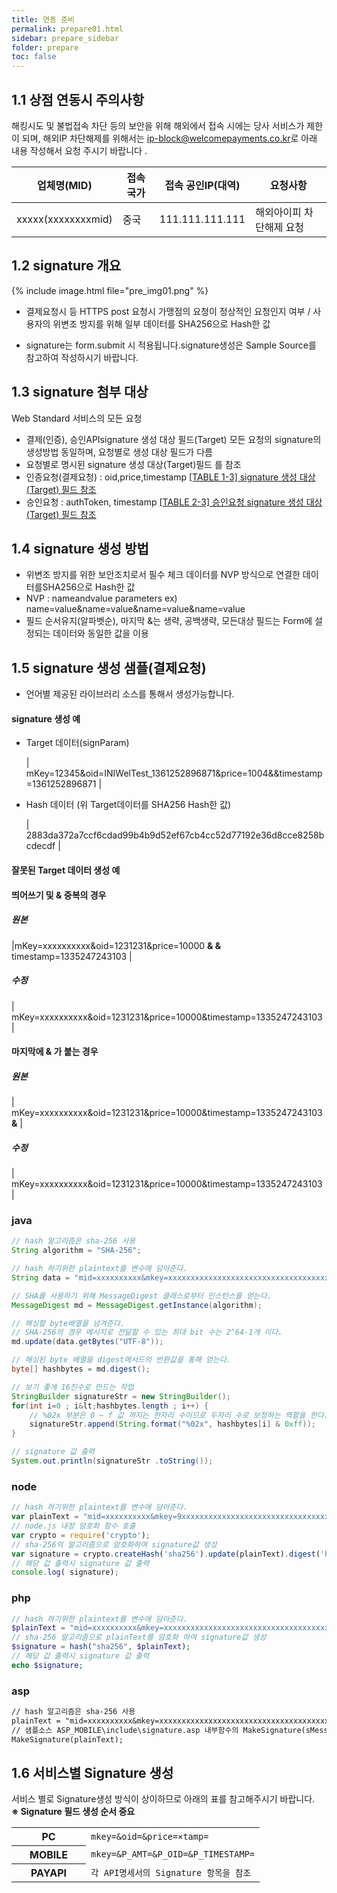 ```yaml
---
title: 연동 준비
permalink: prepare01.html
sidebar: prepare_sidebar
folder: prepare
toc: false
---
```

<style>
</style>

## 1.1 상점 연동시 주의사항

해킹시도 및 불법접속 차단 등의 보안을 위해 해외에서 접속 시에는 당사 서비스가 제한이 되며, 해외IP 차단해제를 위해서는 [ip-block@welcomepayments.co.kr](mailto:ip-block@welcomepayments.co.kr)로 아래 내용 작성해서 요청 주시기 바랍니다 .

| 업체명(MID)           | 접속 국가 | 접속 공인IP(대역) | 요청사항                 |
|--------------------| --------- | ----------------- | ------------------------ |
| xxxxx(xxxxxxxxmid) | 중국      | 111.111.111.111   | 해외아이피 차단해제 요청 |

## 1.2 signature 개요

{% include image.html file="pre_img01.png" %}

- 결제요청시 등 HTTPS post 요청시 가맹점의 요청이 정상적인 요청인지 여부 / 사용자의 위변조 방지를 위해 일부 데이터를 SHA256으로 Hash한 값

- signature는 form.submit 시 적용됩니다.signature생성은 Sample Source를 참고하여 작성하시기 바랍니다.

## 1.3 signature 첨부 대상
  Web Standard 서비스의 모든 요청
- 결제(인증), 승인APIsignature 생성 대상 필드(Target) 모든 요청의 signature의 생성방법 동일하며, 요청별로 생성 대상 필드가 다름
- 요청별로 명시된 signature 생성 대상(Target)필드 를 참조
- 인증요청(결제요청) : oid,price,timestamp
  [[TABLE 1-3] signature 생성 대상(Target) 필드 참조](/stdweb03.html#table-1-3-signature-생성-대상target-필드)
- 승인요청 : authToken, timestamp
  [[TABLE 2-3] 승인요청 signature 생성 대상(Target) 필드 참조](/stdweb03.html#table-2-3-승인요청-signature-생성-대상target-필드) 
  
## 1.4 signature 생성 방법
- 위변조 방지를 위한 보안조치로서 필수 체크 데이터를 NVP 방식으로 연결한 데이터를SHA256으로 Hash한 값
- NVP : nameandvalue parameters
  ex) name=value&amp;name=value&amp;name=value&amp;name=value
- 필드 순서유지(알파벳순), 마지막 &amp;는 생략, 공백생략, 모든대상 필드는 Form에 설정되는 데이터와 동일한 값을 이용

## 1.5 signature 생성 샘플(결제요청)
- 언어별 제공된 라이브러리 소스를 통해서 생성가능합니다.

#### signature 생성 예
- Target 데이터(signParam)

  |   mKey=12345&amp;oid=INIWelTest_1361252896871&amp;price=1004&amp;&amp;timestamp=1361252896871  |
    
- Hash 데이터 (위 Target데이터를 SHA256 Hash한 값)

  | 2883da372a7ccf6cdad99b4b9d52ef67cb4cc52d77192e36d8cce8258bcdecdf |

#### 잘못된 Target 데이터 생성 예

#### 띄어쓰기 및 & 중복의 경우
##### 원본 

|mKey=xxxxxxxxxx&amp;oid=1231231&amp;price=10000 **&amp; &amp;** timestamp=1335247243103   |

##### 수정   

| mKey=xxxxxxxxxx&amp;oid=1231231&amp;price=10000&amp;timestamp=1335247243103 |

#### 마지막에 & 가 붙는 경우
##### 원본 

| mKey=xxxxxxxxxx&amp;oid=1231231&amp;price=10000&amp;timestamp=1335247243103 **&amp;** |

##### 수정 

| mKey=xxxxxxxxxx&amp;oid=1231231&amp;price=10000&amp;timestamp=1335247243103 | 


### java
```java
// hash 알고리즘은 sha-256 사용
String algorithm = "SHA-256"; 

// hash 하기위한 plaintext를 변수에 담아준다.
String data = "mid=xxxxxxxxxx&mkey=xxxxxxxxxxxxxxxxxxxxxxxxxxxxxxxxxxxxxxxxxxxxxxxx&timestamp=1639118638775"; 

// SHA를 사용하기 위해 MessageDigest 클래스로부터 인스턴스를 얻는다.
MessageDigest md = MessageDigest.getInstance(algorithm); 

// 해싱할 byte배열을 넘겨준다.
// SHA-256의 경우 메시지로 전달할 수 있는 최대 bit 수는 2^64-1개 이다.
md.update(data.getBytes("UTF-8")); 

// 해싱된 byte 배열을 digest메서드의 반환값을 통해 얻는다.
byte[] hashbytes = md.digest(); 

// 보기 좋게 16진수로 만드는 작업
StringBuilder signatureStr = new StringBuilder();
for(int i=0 ; i&lt;hashbytes.length ; i++) { 
    // %02x 부분은 0 ~ f 값 까지는 한자리 수이므로 두자리 수로 보정하는 역할을 한다. 
    signatureStr.append(String.format("%02x", hashbytes[i] & 0xff));
} 

// signature 값 출력
System.out.println(signatureStr .toString());
```

### node
```javascript
// hash 하기위한 plaintext를 변수에 담아준다.
var plainText = "mid=xxxxxxxxxx&mkey=9xxxxxxxxxxxxxxxxxxxxxxxxxxxxxxxxxxx&timestamp=1639118638775"; 
// node.js 내장 암호화 함수 호출
var crypto = require('crypto'); 
// sha-256의 알고리즘으로 암호화하여 signature값 생성
var signature = crypto.createHash('sha256').update(plainText).digest('hex'); 
// 해당 값 출력시 signature 값 출력
console.log( signature); 
```

### php
```php
// hash 하기위한 plaintext를 변수에 담아준다.
$plainText = "mid=xxxxxxxxxx&mkey=xxxxxxxxxxxxxxxxxxxxxxxxxxxxxxxxxxxxxxxxxxxxxxxxxx&timestamp=1639118638775"; 
// sha-256 알고리즘으로 plainText를 암호화 하여 signature값 생성
$signature = hash("sha256", $plainText); 
// 해당 값 출력시 signature 값 출력
echo $signature;
```

### asp
```asp
// hash 알고리즘은 sha-256 사용
plainText = "mid=xxxxxxxxxx&mkey=xxxxxxxxxxxxxxxxxxxxxxxxxxxxxxxxxxxxxxxxxxxxxxxxxx&timestamp=1639118638775"; 
// 샘플소스 ASP_MOBILE\include\signature.asp 내부함수의 MakeSignature(sMessage)를 참고
MakeSignature(plainText);
```

## 1.6 서비스별 Signature 생성

서비스 별로 Signature생성 방식이 상이하므로 아래의 표를 참고해주시기 바랍니다.<br/>
**※ Signature 필드 생성 순서 중요** 

<table style="width: 100%;">
<colgroup>
  <col style="width: 30%;">
  <col style="width: 70%;">
</colgroup>
  <tbody>
    <tr>
      <th>PC</th>
      <td><code class="language-plaintext highlighter-rouge">mkey=&oid=&price=&timestamp=</code></td>
    </tr>
    <tr>
      <th>MOBILE</th>
      <td><code class="language-plaintext highlighter-rouge">mkey=&P_AMT=&P_OID=&P_TIMESTAMP=</code></td>
    </tr>
    <tr>
      <th>PAYAPI</th>
      <td><code class="language-plaintext highlighter-rouge">각 API명세서의 Signature 항목을 참조</code></td>
    </tr>
  </tbody>
</table>
